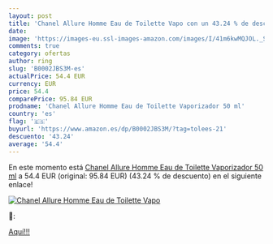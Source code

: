 ```yaml
---
layout: post
title: 'Chanel Allure Homme Eau de Toilette Vapo con un 43.24 % de descuento'
date: 
image: 'https://images-eu.ssl-images-amazon.com/images/I/41m6kwMQJOL._SL200_.jpg'
comments: true
category: ofertas
author: ring
slug: 'B0002JBS3M-es'
actualPrice: 54.4 EUR
currency: EUR
price: 54.4
comparePrice: 95.84 EUR
prodname: 'Chanel Allure Homme Eau de Toilette Vaporizador 50 ml'
country: 'es'
flag: '🇪🇸'
buyurl: 'https://www.amazon.es/dp/B0002JBS3M/?tag=tolees-21'
descuento: '43.24'
average: '54.4'
---
```


En este momento está [Chanel Allure Homme Eau de Toilette Vaporizador 50 ml](https://www.amazon.es/dp/B0002JBS3M/?tag=tolees-21) a 54.4 EUR (original: 95.84 EUR) (43.24 %  de descuento) en el siguiente enlace!

[![Chanel Allure Homme Eau de Toilette Vapo](https://images-eu.ssl-images-amazon.com/images/I/41m6kwMQJOL._SL200_.jpg)](https://www.amazon.es/dp/B0002JBS3M/?tag=tolees-21)

🔎:


[Aquí!!!](https://www.amazon.es/dp/B0002JBS3M/?tag=tolees-21)
